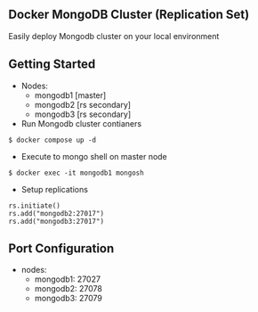 ## Docker MongoDB Cluster (Replication Set)
Easily deploy Mongodb cluster on your local environment

## Getting Started
- Nodes:
    - mongodb1 [master]
    - mongodb2 [rs secondary]
    - mongodb3 [rs secondary]
- Run Mongodb cluster contianers
```shell
$ docker compose up -d
```
- Execute to mongo shell on master node
```shell
$ docker exec -it mongodb1 mongosh
```
- Setup replications
```shell
rs.initiate()
rs.add("mongodb2:27017")
rs.add("mongodb3:27017")

```

## Port Configuration
- nodes:
    - mongodb1: 27027
    - mongodb2: 27078
    - mongodb3: 27079